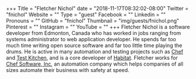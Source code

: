 +++
Title = "Fletcher Nichol"
date = "2018-11-17T08:32:02-08:00"
Twitter = "fnichol"
Website = ""
Type = "guest"
Facebook = ""
Linkedin = ""
Pronouns = ""
GitHub = "fnichol"
Thumbnail = "img/guests/fnichol.png"
Pinterest = ""
Instagram = ""
YouTube = ""
+++
Fletcher Nichol is a software developer from Edmonton, Canada who has worked in jobs ranging from systems administrator to web application developer. He spends far too much time writing open source software and far too little time playing the drums. He is active in many automation and testing projects such as <a href = 'https://github.com/chef/chef'>Chef</a> and <a href = 'http://kitchen.ci/'>Test Kitchen</a>, and is a core developer of <a href = 'https://www.habitat.sh/'>Habitat</a>. Fletcher works for <a href = 'http://chef.io'>Chef Software, Inc</a>, an automation company which helps companies of all sizes automate their business with safety at speed.
